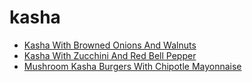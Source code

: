 # kasha

 * [Kasha With Browned Onions And Walnuts](../../index/k/kasha-with-browned-onions-and-walnuts-236413.json)
 * [Kasha With Zucchini And Red Bell Pepper](../../index/k/kasha-with-zucchini-and-red-bell-pepper-13571.json)
 * [Mushroom Kasha Burgers With Chipotle Mayonnaise](../../index/m/mushroom-kasha-burgers-with-chipotle-mayonnaise-239295.json)
